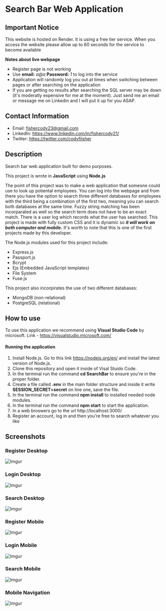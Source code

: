 # Search Bar Web Application

## Important Notice
This website is hosted on Render. It is using a free tier service. When you access the website please allow up to 60 seconds for the service to become available



**Notes about live webpage**
- Register page is not working
- Use **email:** *a@a* **Password:** *1* to log into the service
- Application will randomly log you out at times when switching between pages or after searching on the application
- If you are getting no results after searching the SQL server may be down (it's moderatly expensive for me at the moment). Just send me an email or message me on Linkedin and I will put it up for you ASAP.

## Contact Information
- Email: fishercody23@gmail.com
- LinkedIn: https://www.linkedin.com/in/fishercody21/
- Twitter: https://twitter.com/codyfiisher

## Description

Search bar web application built for demo purposes.

This project is wrote in **JavaScript** using **Node.js**

The point of this project was to make a web application that someone could use to look up potiental employees. You can log into the webpage and from there you have the option to search three different databases for employees with the third being a combination of the first two, meaning you can search both databases at the same time. Fuzzy string matching has been incorparated as well so the search term does not have to be an exact match. There is a user log which records what the user has searched. This project is made with fully custom CSS and it is dynamic so ***it will work on both computer and mobile.*** It's worth to note that this is one of the first projects made by this developer.

The Node.js modules used for this project include:
- Express.js
- Passport.js
- Bcrypt
- Ejs (Embedded JavaScript templates)
- File System
- Fuse.js 

This project also incorpirates the use of two different databases:
- MongoDB (non-relational)
- PostgreSQL (relational)

## How to use
To use this application we recommend using **Visual Studio Code** by microsoft. Link - https://visualstudio.microsoft.com/

#### Running the application
1. Install Node.js. Go to this link https://nodejs.org/en/ and install the latest version of Node.js.
2. Clone this repository and open it inside of Visal Stuido Code.
3. In the terminal run the command **cd SearchBar** to ensure you're in the proper folder.
4. Create a file called **.env** in the main folder structure and inside it write **SESSION_SECRET=secret** on line one, save the file.
5. In the terminal run the command **npm install** to installed needed node modules.
6. In the terminal run the command **npm start** to start the application.
7. In a web broswers go to the url http://localhost:3000/
8. Register an account, log in and then you're free to search whatever you like

## Screenshots
### Register Desktop
![Imgur](https://i.imgur.com/cvzo4nr.png)
### Login Desktop
![Imgur](https://i.imgur.com/D8EZzdk.png)
### Search Desktop 
![Imgur](https://i.imgur.com/wboboNC.png)
### Register Mobile
![Imgur](https://i.imgur.com/I40xDNP.png)
### Login Mobile
![Imgur](https://i.imgur.com/UvmIz9C.png)
### Search Mobile
![Imgur](https://i.imgur.com/iOUZmUj.png)
### Mobile Navigation
![Imgur](https://i.imgur.com/cpAWTa5.png)
